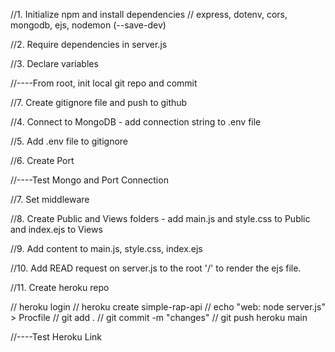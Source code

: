 //1. Initialize npm and install dependencies
// express, dotenv, cors, mongodb, ejs, nodemon (--save-dev)

//2. Require dependencies in server.js

//3. Declare variables

//----From root, init local git repo and commit

//7. Create gitignore file and push to github

//4. Connect to MongoDB - add connection string to .env file

//5. Add .env file to gitignore

//6. Create Port

//----Test Mongo and Port Connection

//7. Set middleware

//8. Create Public and Views folders - add main.js and style.css to Public and index.ejs to Views

//9. Add content to main.js, style.css, index.ejs

//10. Add READ request on server.js to the root '/' to render the ejs file.

//11. Create heroku repo

// heroku login
// heroku create simple-rap-api
// echo "web: node server.js" > Procfile
// git add . 
// git commit -m "changes"
// git push heroku main

//----Test Heroku Link